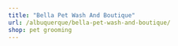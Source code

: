 ```yaml
---
title: "Bella Pet Wash And Boutique"
url: /albuquerque/bella-pet-wash-and-boutique/
shop: pet grooming
---
```

